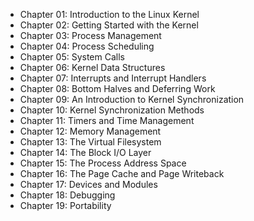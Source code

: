 * Chapter 01: Introduction to the Linux Kernel
* Chapter 02: Getting Started with the Kernel
* Chapter 03: Process Management
* Chapter 04: Process Scheduling
* Chapter 05: System Calls
* Chapter 06: Kernel Data Structures
* Chapter 07: Interrupts and Interrupt Handlers
* Chapter 08: Bottom Halves and Deferring Work
* Chapter 09: An Introduction to Kernel Synchronization
* Chapter 10: Kernel Synchronization Methods
* Chapter 11: Timers and Time Management
* Chapter 12: Memory Management
* Chapter 13: The Virtual Filesystem
* Chapter 14: The Block I/O Layer
* Chapter 15: The Process Address Space
* Chapter 16: The Page Cache and Page Writeback
* Chapter 17: Devices and Modules
* Chapter 18: Debugging
* Chapter 19: Portability
